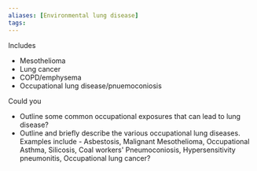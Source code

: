 ```yaml
---
aliases: [Environmental lung disease]
tags: 
---
```


Includes
- Mesothelioma
- Lung cancer
- COPD/emphysema
- Occupational lung disease/pnuemoconiosis

Could you
- Outline some common occupational exposures that can lead to lung disease?
- Outline and briefly describe the various occupational lung diseases. Examples include - Asbestosis, Malignant Mesothelioma, Occupational Asthma, Silicosis, Coal workers' Pneumoconiosis, Hypersensitivity pneumonitis, Occupational lung cancer?